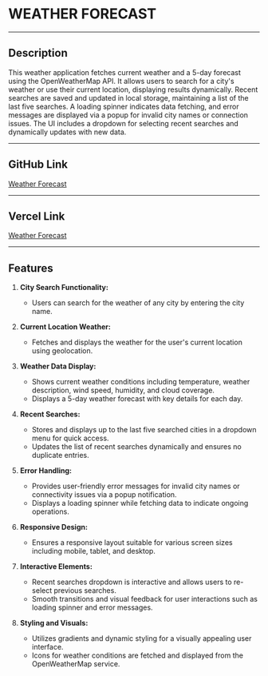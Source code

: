 # WEATHER FORECAST

---

## Description

This weather application fetches current weather and a 5-day forecast using the OpenWeatherMap API. It allows users to search for a city's weather or use their current location, displaying results dynamically. Recent searches are saved and updated in local storage, maintaining a list of the last five searches. A loading spinner indicates data fetching, and error messages are displayed via a popup for invalid city names or connection issues. The UI includes a dropdown for selecting recent searches and dynamically updates with new data.

---

## GitHub Link

[Weather Forecast](https://github.com/AnikatKumarKushwaha/Weather-Forcast-js-)

---

## Vercel Link

[Weather Forecast](https://weather-forcast-js-loor.vercel.app/)

---

## Features

1. **City Search Functionality:**

   - Users can search for the weather of any city by entering the city name.

2. **Current Location Weather:**

   - Fetches and displays the weather for the user's current location using geolocation.

3. **Weather Data Display:**

   - Shows current weather conditions including temperature, weather description, wind speed, humidity, and cloud coverage.
   - Displays a 5-day weather forecast with key details for each day.

4. **Recent Searches:**

   - Stores and displays up to the last five searched cities in a dropdown menu for quick access.
   - Updates the list of recent searches dynamically and ensures no duplicate entries.

5. **Error Handling:**

   - Provides user-friendly error messages for invalid city names or connectivity issues via a popup notification.
   - Displays a loading spinner while fetching data to indicate ongoing operations.

6. **Responsive Design:**

   - Ensures a responsive layout suitable for various screen sizes including mobile, tablet, and desktop.

7. **Interactive Elements:**

   - Recent searches dropdown is interactive and allows users to re-select previous searches.
   - Smooth transitions and visual feedback for user interactions such as loading spinner and error messages.

8. **Styling and Visuals:**
   - Utilizes gradients and dynamic styling for a visually appealing user interface.
   - Icons for weather conditions are fetched and displayed from the OpenWeatherMap service.
